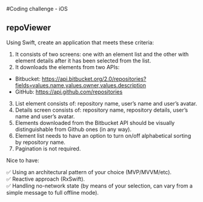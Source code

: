 
#Coding challenge - iOS
## repoViewer

Using Swift, create an application that meets these criteria:

 1. It consists of two screens: one with an element list and the other with element details after it has been selected from the list. 
 2. It downloads the elements from two APIs: 
* Bitbucket: 
https://api.bitbucket.org/2.0/repositories?fields=values.name,values.owner,values.description 
* GitHub: https://api.github.com/repositories 
3. List element consists of: repository name, user’s name and user’s avatar.
4. Details screen consists of: repository name, repository details, user’s name and user’s avatar. 
5. Elements downloaded from the Bitbucket API should be visually distinguishable from Github ones (in any way). 
6. Element list needs to have an option to turn on/off alphabetical sorting by repository name. 
7. Pagination is not required.  

Nice to have:

✅ Using an architectural pattern of your choice (MVP/MVVM/etc).  
✅ Reactive approach (RxSwift).  
✅ Handling no-network state (by means of your selection, can vary from a simple message to full offline mode).  
